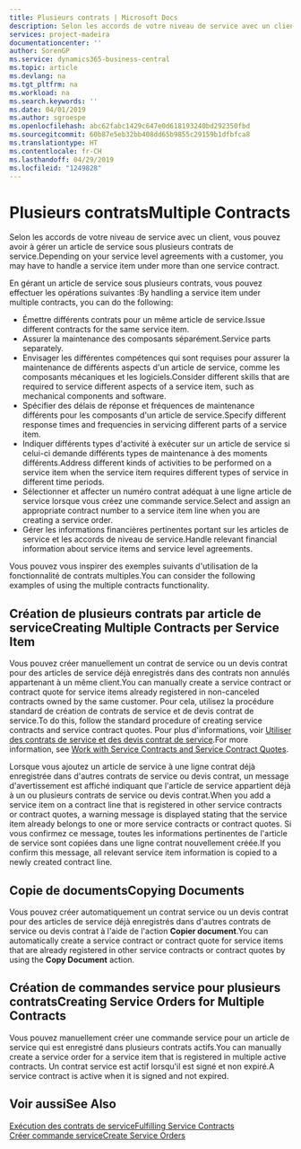 ```yaml
---
title: Plusieurs contrats | Microsoft Docs
description: Selon les accords de votre niveau de service avec un client, vous pouvez avoir à gérer un article de service sous plusieurs contrats de service.
services: project-madeira
documentationcenter: ''
author: SorenGP
ms.service: dynamics365-business-central
ms.topic: article
ms.devlang: na
ms.tgt_pltfrm: na
ms.workload: na
ms.search.keywords: ''
ms.date: 04/01/2019
ms.author: sgroespe
ms.openlocfilehash: abc62fabc1429c647e0d618193240bd292350fbd
ms.sourcegitcommit: 60b87e5eb32bb408dd65b9855c29159b1dfbfca8
ms.translationtype: HT
ms.contentlocale: fr-CH
ms.lasthandoff: 04/29/2019
ms.locfileid: "1249828"
---
```

# <a name="multiple-contracts"></a><span data-ttu-id="33311-103">Plusieurs contrats</span><span class="sxs-lookup"><span data-stu-id="33311-103">Multiple Contracts</span></span>
<span data-ttu-id="33311-104">Selon les accords de votre niveau de service avec un client, vous pouvez avoir à gérer un article de service sous plusieurs contrats de service.</span><span class="sxs-lookup"><span data-stu-id="33311-104">Depending on your service level agreements with a customer, you may have to handle a service item under more than one service contract.</span></span>  
  
<span data-ttu-id="33311-105">En gérant un article de service sous plusieurs contrats, vous pouvez effectuer les opérations suivantes :</span><span class="sxs-lookup"><span data-stu-id="33311-105">By handling a service item under multiple contracts, you can do the following:</span></span>  
  
* <span data-ttu-id="33311-106">Émettre différents contrats pour un même article de service.</span><span class="sxs-lookup"><span data-stu-id="33311-106">Issue different contracts for the same service item.</span></span>  
* <span data-ttu-id="33311-107">Assurer la maintenance des composants séparément.</span><span class="sxs-lookup"><span data-stu-id="33311-107">Service parts separately.</span></span>  
* <span data-ttu-id="33311-108">Envisager les différentes compétences qui sont requises pour assurer la maintenance de différents aspects d'un article de service, comme les composants mécaniques et les logiciels.</span><span class="sxs-lookup"><span data-stu-id="33311-108">Consider different skills that are required to service different aspects of a service item, such as mechanical components and software.</span></span>  
* <span data-ttu-id="33311-109">Spécifier des délais de réponse et fréquences de maintenance différents pour les composants d'un article de service.</span><span class="sxs-lookup"><span data-stu-id="33311-109">Specify different response times and frequencies in servicing different parts of a service item.</span></span>  
* <span data-ttu-id="33311-110">Indiquer différents types d'activité à exécuter sur un article de service si celui-ci demande différents types de maintenance à des moments différents.</span><span class="sxs-lookup"><span data-stu-id="33311-110">Address different kinds of activities to be performed on a service item when the service item requires different types of service in different time periods.</span></span>  
* <span data-ttu-id="33311-111">Sélectionner et affecter un numéro contrat adéquat à une ligne article de service lorsque vous créez une commande service.</span><span class="sxs-lookup"><span data-stu-id="33311-111">Select and assign an appropriate contract number to a service item line when you are creating a service order.</span></span>  
* <span data-ttu-id="33311-112">Gérer les informations financières pertinentes portant sur les articles de service et les accords de niveau de service.</span><span class="sxs-lookup"><span data-stu-id="33311-112">Handle relevant financial information about service items and service level agreements.</span></span>  
  
<span data-ttu-id="33311-113">Vous pouvez vous inspirer des exemples suivants d'utilisation de la fonctionnalité de contrats multiples.</span><span class="sxs-lookup"><span data-stu-id="33311-113">You can consider the following examples of using the multiple contracts functionality.</span></span>  
  
## <a name="creating-multiple-contracts-per-service-item"></a><span data-ttu-id="33311-114">Création de plusieurs contrats par article de service</span><span class="sxs-lookup"><span data-stu-id="33311-114">Creating Multiple Contracts per Service Item</span></span>  
<span data-ttu-id="33311-115">Vous pouvez créer manuellement un contrat de service ou un devis contrat pour des articles de service déjà enregistrés dans des contrats non annulés appartenant à un même client.</span><span class="sxs-lookup"><span data-stu-id="33311-115">You can manually create a service contract or contract quote for service items already registered in non-canceled contracts owned by the same customer.</span></span> <span data-ttu-id="33311-116">Pour cela, utilisez la procédure standard de création de contrats de service et de devis contrat de service.</span><span class="sxs-lookup"><span data-stu-id="33311-116">To do this, follow the standard procedure of creating service contracts and service contract quotes.</span></span> <span data-ttu-id="33311-117">Pour plus d'informations, voir [Utiliser des contrats de service et des devis contrat de service](service-how-to-create-service-contracts-and-service-contract-quotes.md).</span><span class="sxs-lookup"><span data-stu-id="33311-117">For more information, see [Work with Service Contracts and Service Contract Quotes](service-how-to-create-service-contracts-and-service-contract-quotes.md).</span></span>  
  
<span data-ttu-id="33311-118">Lorsque vous ajoutez un article de service à une ligne contrat déjà enregistrée dans d'autres contrats de service ou devis contrat, un message d'avertissement est affiché indiquant que l'article de service appartient déjà à un ou plusieurs contrats de service ou devis contrat.</span><span class="sxs-lookup"><span data-stu-id="33311-118">When you add a service item on a contract line that is registered in other service contracts or contract quotes, a warning message is displayed stating that the service item already belongs to one or more service contracts or contract quotes.</span></span> <span data-ttu-id="33311-119">Si vous confirmez ce message, toutes les informations pertinentes de l'article de service sont copiées dans une ligne contrat nouvellement créée.</span><span class="sxs-lookup"><span data-stu-id="33311-119">If you confirm this message, all relevant service item information is copied to a newly created contract line.</span></span>  
  
## <a name="copying-documents"></a><span data-ttu-id="33311-120">Copie de documents</span><span class="sxs-lookup"><span data-stu-id="33311-120">Copying Documents</span></span>  
<span data-ttu-id="33311-121">Vous pouvez créer automatiquement un contrat service ou un devis contrat pour des articles de service déjà enregistrés dans d'autres contrats de service ou devis contrat à l'aide de l'action **Copier document**.</span><span class="sxs-lookup"><span data-stu-id="33311-121">You can automatically create a service contract or contract quote for service items that are already registered in other service contracts or contract quotes by using the **Copy Document** action.</span></span>  
  
## <a name="creating-service-orders-for-multiple-contracts"></a><span data-ttu-id="33311-122">Création de commandes service pour plusieurs contrats</span><span class="sxs-lookup"><span data-stu-id="33311-122">Creating Service Orders for Multiple Contracts</span></span>  
<span data-ttu-id="33311-123">Vous pouvez manuellement créer une commande service pour un article de service qui est enregistré dans plusieurs contrats actifs.</span><span class="sxs-lookup"><span data-stu-id="33311-123">You can manually create a service order for a service item that is registered in multiple active contracts.</span></span> <span data-ttu-id="33311-124">Un contrat service est actif lorsqu'il est signé et non expiré.</span><span class="sxs-lookup"><span data-stu-id="33311-124">A service contract is active when it is signed and not expired.</span></span>  
  
## <a name="see-also"></a><span data-ttu-id="33311-125">Voir aussi</span><span class="sxs-lookup"><span data-stu-id="33311-125">See Also</span></span>  
[<span data-ttu-id="33311-126">Exécution des contrats de service</span><span class="sxs-lookup"><span data-stu-id="33311-126">Fulfilling Service Contracts</span></span>](service-fulfill-service-contracts.md)  
[<span data-ttu-id="33311-127">Créer commande service</span><span class="sxs-lookup"><span data-stu-id="33311-127">Create Service Orders</span></span>](service-how-to-create-service-orders.md)  
